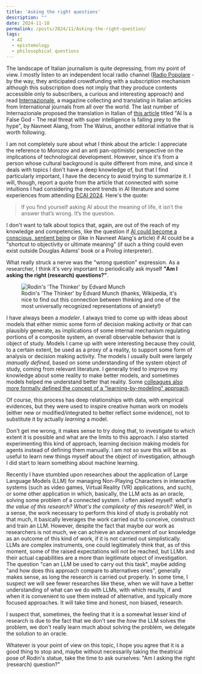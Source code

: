 ```yaml
---
title: 'Asking the right questions'
description: ""
date: 2024-11-10
permalink: /posts/2024/11/Asking-the-right-question/
tags:
  - AI
  - epistemology
  - philosophical questions
---
```


The landscape of Italian journalism is quite depressing, from my point of view. I mostly listen to an independent local radio channel ([Radio Popolare](https://www.radiopopolare.it/) - by the way, they anticipated crowdfunding with a subscription mechanism although this subscription does not imply that they produce contents accessible only to subscribers, a curious and interesting approach) and read [Internazionale](https://www.internazionale.it/), a magazine collecting and translating in Italian articles from International journals from all over the world. The last number of Internazionale proposed the translation in Italian of [this article](https://thewalrus.ca/ai-hype/) titled "AI Is a False God - The real threat with super intelligence is falling prey to the hype", by Navneet Alang, from The Walrus, another editorial initiative that is worth following.

I am not completely sure about what I think about the article: I appreciate the reference to Morozov and an anti pan-optimistic perspective on the implications of technological development. However, since it's from a person whose cultural background is quite different from mine, and since it deals with topics I don't have a deep knowledge of, but that I find particularly important, I have the decency to avoid trying to summarize it. I will, though, report a quote from the article that connected with some intuitions I had considering the recent trends in AI literature and some experiences from attending [ECAI 2024](https://www.ecai2024.eu/). Here's the quote:

>If you find yourself asking AI about the meaning of life, it isn’t the answer that’s wrong. It’s the question.

I don't want to talk about topics that, again, are out of the reach of my knowledge and competencies, like the question if [AI could become a conscious, sentient being](https://arstechnica.com/science/2024/07/could-ais-become-conscious-right-now-we-have-no-way-to-tell/) or (like in Navneet Alang's article) if AI could be a "shortcut to objectivity or ultimate meaning" (if such a thing could even exist outside Douglas Adams’ book or a Prolog interpreter).

What really struck a nerve was the "wrong question" expression. As a researcher, I think it's very important to periodically ask myself  **"Am I asking the right (research) questions?"**.

<div><figure>
  <img src="https://upload.wikimedia.org/wikipedia/commons/4/49/Edvard_Munch%2C_Le_Penseur_de_Rodin_dans_le_parc_du_Docteur_Linde_%C3%A0_L%C3%BCbeck%2C_1907_.jpg" alt="Rodin's 'The Thinker' by Edvard Munch"/>
  <figcaption>Rodin's 'The Thinker' by Edvard Munch (thanks, Wikipedia, it's nice to find out this connection between thinking and one of the most universally recognized representations of anxiety!)</figcaption>
</figure></div>

I have always been a *modeler*. I always tried to come up with ideas about models that either mimic some form of decision making activity or that can plausibly generate, as implications of some internal mechanism regulating portions of a composite system, an overall observable behavior that is object of study. Models I came up with were interesting because they could, to a certain extent, be used as a proxy of a reality, to support some form of analysis or decision making activity. The models I usually built were largely *manually defined*, based on some understanding of the system object of study, coming from relevant literature. I generally tried to improve my knowledge about some reality to make better models, and sometimes models helped me understand better that reality. Some [colleagues also more formally defined the concept of a "learning-by-modeling" approach](https://www.tandfonline.com/doi/abs/10.1080/01969722.2011.610266).

Of course, this process has deep relationships with data, with empirical evidences, but they were used to inspire creative human work on models (either new or modified/integrated to better reflect some evidence), not to substitute it by actually *learning* a model.

Don't get me wrong, it makes sense to try doing that, to investigate to which extent it is possible and what are the limits to this approach. I also started experimenting this kind of approach, learning decision making models for agents instead of defining them manually. I am not so sure this will be as useful to learn new things myself about the object of investigation, although I did start to learn something about machine learning.

Recently I have stumbled upon researches about the application of Large Language Models (LLM) for managing Non-Playing Characters in interactive systems (such as video games, Virtual Reality (VR) applications, and such), or some other application in which, basically, the LLM acts as an oracle, solving some problem of a connected system. I often asked myself: *what's the value of this research? What's the complexity of this research?* Well, in a sense, the work necessary to perform this kind of study is probably not that much, it basically leverages the work carried out to conceive, construct and train an LLM. However, despite the fact that maybe our work as researchers is not much, we can achieve an advancement of our knowledge as an outcome of this kind of work, if it is not carried out simplistically. LLMs are complex instruments, one could legitimately think that, as of this moment, some of the raised expectations will not be reached, but LLMs and their actual capabilities are a more than legitimate object of investigation. The question "can an LLM be used to carry out this task", maybe adding "and how does this approach compare to alternatives ones", generally makes sense, as long the research is carried out properly. In some time, I suspect we will see fewer researches like these, when we will have a better understanding of what can we do with LLMs, with which results, if and when it is convenient to use them instead of alternative, and typically more focused approaches. It will take time and honest, non biased, research.

I suspect that, sometimes, the feeling that it is a somewhat lesser kind of research is due to the fact that we don't see the *how* the LLM solves the problem, we don't really learn much about solving the problem, we delegate the solution to an oracle.

Whatever is your point of view on this topic, I hope you agree that it is a good thing to stop and, maybe without necessarily taking the theatrical pose of Rodin's statue, take the time to ask ourselves: "Am I asking the right (research) question?"
